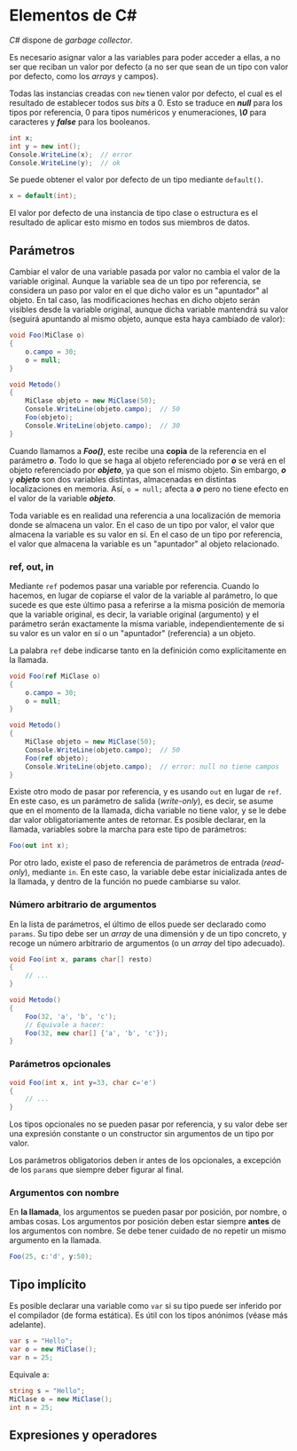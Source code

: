 # Elementos de C#

*C#* dispone de *garbage collector*.

Es necesario asignar valor a las variables para poder acceder a ellas, a no ser que reciban un valor por defecto (a no ser que sean de un tipo con valor por defecto, como los *arrays* y campos).

Todas las instancias creadas con `new` tienen valor por defecto, el cual es el resultado de establecer todos sus *bits* a 0. Esto se traduce en ***null*** para los tipos por referencia, 0 para tipos numéricos y enumeraciones, ***\\0*** para caracteres y ***false*** para los booleanos.

```cs
int x;
int y = new int();
Console.WriteLine(x);  // error
Console.WriteLine(y);  // ok
```

Se puede obtener el valor por defecto de un tipo mediante `default()`.

```cs
x = default(int);
```

El valor por defecto de una instancia de tipo clase o estructura es el resultado de aplicar esto mismo en todos sus miembros de datos.

## Parámetros

Cambiar el valor de una variable pasada por valor no cambia el valor de la variable original. Aunque la variable sea de un tipo por referencia, se considera un paso por valor en el que dicho valor es un "apuntador" al objeto. En tal caso, las modificaciones hechas en dicho objeto serán visibles desde la variable original, aunque dicha variable mantendrá su valor (seguirá apuntando al mismo objeto, aunque esta haya cambiado de valor):

```cs
void Foo(MiClase o)
{
    o.campo = 30;
    o = null;
}

void Metodo()
{
    MiClase objeto = new MiClase(50);
    Console.WriteLine(objeto.campo);  // 50
    Foo(objeto);
    Console.WriteLine(objeto.campo);  // 30
}
```

Cuando llamamos a ***Foo()***, este recibe una **copia** de la referencia en el parámetro ***o***. Todo lo que se haga al objeto referenciado por ***o*** se verá en el objeto referenciado por ***objeto***, ya que son el mismo objeto. Sin embargo, ***o*** y ***objeto*** son dos variables distintas, almacenadas en distintas localizaciones en memoria. Así, `o = null;` afecta a ***o*** pero no tiene efecto en el valor de la variable ***objeto***.

Toda variable es en realidad una referencia a una localización de memoria donde se almacena un valor. En el caso de un tipo por valor, el valor que almacena la variable es su valor en sí. En el caso de un tipo por referencia, el valor que almacena la variable es un "apuntador" al objeto relacionado.

### ref, out, in

Mediante `ref` podemos pasar una variable por referencia. Cuando lo hacemos, en lugar de copiarse el valor de la variable al parámetro, lo que sucede es que este último pasa a referirse a la misma posición de memoria que la variable original, es decir, la variable original (argumento) y el parámetro serán exactamente la misma variable, independientemente de si su valor es un valor en sí o un "apuntador" (referencia) a un objeto.

La palabra `ref` debe indicarse tanto en la definición como explícitamente en la llamada.

```cs
void Foo(ref MiClase o)
{
    o.campo = 30;
    o = null;
}

void Metodo()
{
    MiClase objeto = new MiClase(50);
    Console.WriteLine(objeto.campo);  // 50
    Foo(ref objeto);
    Console.WriteLine(objeto.campo);  // error: null no tiene campos
}
```

Existe otro modo de pasar por referencia, y es usando `out` en lugar de `ref`. En este caso, es un parámetro de salida (*write-only*), es decir, se asume que en el momento de la llamada, dicha variable no tiene valor, y se le debe dar valor obligatoriamente antes de retornar. Es posible declarar, en la llamada, variables sobre la marcha para este tipo de parámetros:

```cs
Foo(out int x);
```

Por otro lado, existe el paso de referencia de parámetros de entrada (*read-only*), mediante `in`. En este caso, la variable debe estar inicializada antes de la llamada, y dentro de la función no puede cambiarse su valor.

### Número arbitrario de argumentos

En la lista de parámetros, el último de ellos puede ser declarado como `params`. Su tipo debe ser un *array* de una dimensión y de un tipo concreto, y recoge un número arbitrario de argumentos (o un *array* del tipo adecuado).

```cs
void Foo(int x, params char[] resto)
{
    // ...
}

void Metodo()
{
    Foo(32, 'a', 'b', 'c');
    // Equivale a hacer:
    Foo(32, new char[] {'a', 'b', 'c'});
}
```

### Parámetros opcionales

```cs
void Foo(int x, int y=33, char c='e')
{
    // ...
}
```

Los tipos opcionales no se pueden pasar por referencia, y su valor debe ser una expresión constante o un constructor sin argumentos de un tipo por valor.

Los parámetros obligatorios deben ir antes de los opcionales, a excepción de los `params` que siempre deber figurar al final.

### Argumentos con nombre

En **la llamada**, los argumentos se pueden pasar por posición, por nombre, o ambas cosas. Los argumentos por posición deben estar siempre **antes** de los argumentos con nombre. Se debe tener cuidado de no repetir un mismo argumento en la llamada.

```cs
Foo(25, c:'d', y:50);
```

## Tipo implícito

Es posible declarar una variable como `var` si su tipo puede ser inferido por el compilador (de forma estática). Es útil con los tipos anónimos (véase más adelante).

```cs
var s = "Hello";
var o = new MiClase();
var n = 25;
```

Equivale a:

```cs
string s = "Hello";
MiClase o = new MiClase();
int n = 25;
```

## Expresiones y operadores
